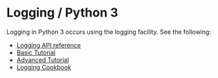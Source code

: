 # Logging / Python 3


Logging in Python 3 occurs using the logging facility.  See the following:

* [Logging API reference](https://docs.python.org/3/library/logging.html)
* [Basic Tutorial](https://docs.python.org/3/howto/logging.html#logging-basic-tutorial)
* [Advanced Tutorial](https://docs.python.org/3/howto/logging.html#logging-advanced-tutorial)
* [Logging Cookbook](https://docs.python.org/3/howto/logging-cookbook.html#logging-cookbook)

